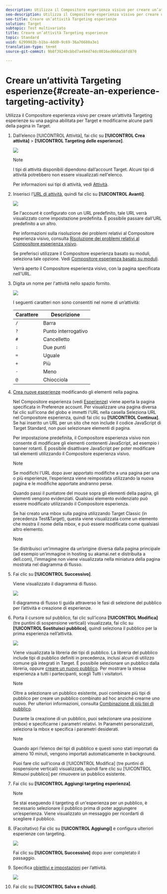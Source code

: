 ```yaml
---
description: Utilizza il Compositore esperienza visivo per creare un’attività Targeting esperienze su una pagina abilitata per Target e modificarne alcune parti della pagina in Target.
seo-description: Utilizza il Compositore esperienza visivo per creare un’attività Targeting esperienze su una pagina abilitata per Target e modificarne alcune parti della pagina in Target.
seo-title: Creare un’attività Targeting esperienze
solution: Target
subtopic: Test multivariato
title: Creare un’attività Targeting esperienze
topic: Standard
uuid: 6299982b-b1ba-4dd0-9c69-36a76680a3e1
translation-type: tm+mt
source-git-commit: 9b8f39240cbbd7a494d74dc0016ed666a58fd870

---
```



# Creare un’attività Targeting esperienze{#create-an-experience-targeting-activity}

Utilizza il Compositore esperienza visivo per creare un’attività Targeting esperienze su una pagina abilitata per Target e modificarne alcune parti della pagina in Target.

1. Dall’elenco [!UICONTROL Attività], fai clic su **[!UICONTROL Crea attività]** &gt; **[!UICONTROL Targeting delle esperienze]**.

   ![](assets/xt_select.png)

   >[!NOTE]
   >
   >I tipi di attività disponibili dipendono dall’account Target. Alcuni tipi di attività potrebbero non essere visualizzati nell&#39;elenco.

   Per informazioni sui tipi di attività, vedi  [Attività](../../../c-activities/activities.md#concept_D317A95A1AB54674BA7AB65C7985BA03).
1. Inserisci l’[URL di attività](../../../c-activities/t-experience-target/t-xt-create/xt-activity-url.md#concept_D28549AAA0A14E3BB5F05F32BE8ABC90), quindi fai clic su **[!UICONTROL Avanti]**.

   ![](assets/form_url.png)

   Se l&#39;account è configurato con un URL predefinito, tale URL verrà visualizzato come impostazione predefinita. È possibile passare dall’URL predefinito a un altro.

   Per informazioni sulla risoluzione dei problemi relativi al Compositore esperienza visivo, consulta [Risoluzione dei problemi relativi al Compositore esperienza visivo](../../../c-experiences/c-visual-experience-composer/r-troubleshoot-composer/troubleshoot-composer.md#reference_77743144F10143A3A89D56E116D296E4).

   Se preferisci utilizzare il Compositore esperienza basato su moduli, seleziona tale opzione. Vedi [Compositore esperienza basato su moduli](https://marketing.adobe.com/resources/help/en_US/target/target/t_form_experience_composer.html).

   Verrà aperto il Compositore esperienza visivo, con la pagina specificata nell&#39;URL.
1. Digita un nome per l&#39;attività nello spazio fornito.

   ![](assets/xt_name.png)

   I seguenti caratteri non sono consentiti nel nome di un’attività:

   | Carattere | Descrizione |
   |--- |--- |
   | `/` | Barra |
   | `?` | Punto interrogativo |
   | `#` | Cancelletto |
   | `:` | Due punti |
   | `=` | Uguale |
   | `+` | Più |
   | `-` | Meno |
   | `@` | Chiocciola |

1. [Crea nuove esperienze](../../../c-activities/t-experience-target/t-xt-create/xt-add-experience.md#task_454646F2895242D3B92DC395A0CE1A00) modificando gli elementi nella pagina.

   Nel Compositore esperienza (vedi [Esperienze](../../../c-experiences/experiences.md#concept_1D011219034B492BB03C08B3BB80E3F0)) viene aperta la pagina specificata in Preferenze account. Per visualizzare una pagina diversa fai clic sull’icona del globo e immetti l’URL nella casella Seleziona URL nel Compositore esperienza, quindi fai clic su **[!UICONTROL Continua]**. Se hai inserito un URL per un sito che non include il codice JavaScript di Target Standard, non puoi selezionare elementi di pagina.

   Per impostazione predefinita, il Compositore esperienza visivo non consente di modificare gli elementi contenenti JavaScript, ad esempio i banner rotanti. È possibile disattivare JavaScript per poter modificare tali elementi utilizzando il Compositore esperienza visivo.

   >[!NOTE]
   >
   >Se modifichi l’URL dopo aver apportato modifiche a una pagina per una o più esperienze, l’esperienza viene reimpostata utilizzando la nuova pagina e le modifiche apportate andranno perse.

   Quando passi il puntatore del mouse sopra gli elementi della pagina, gli elementi vengono evidenziati. Qualsiasi elemento evidenziato può essere modificato utilizzando il Compositore esperienza.

   Se hai creato una mbox sulla pagina utilizzando Target Classic (in precedenza Test&amp;Target), questa viene visualizzata come un elemento che mostra il nome della mbox, e può essere modificata come qualsiasi altro elemento.

   >[!NOTE]
   >
   >Se distribuisci un’immagine da un’origine diversa dalla pagina principale (ad esempio un’immagine in hosting su akamai.net e distribuita a dell.com), l’immagine non viene visualizzata nella miniatura della pagina mostrata nel diagramma di flusso.

1. Fai clic su **[!UICONTROL Successivo]**.

   Viene visualizzato il diagramma di flusso.

   ![](assets/xt_diagram.png)

   Il diagramma di flusso ti guida attraverso le fasi di selezione del pubblico per l’attività e creazione di esperienze.
1. Porta il cursore sul pubblico, fai clic sull’icona **[!UICONTROL Modifica]** (tre puntini di sospensione verticali) visualizzata, fai clic su **[!UICONTROL Sostituisci pubblico]**, quindi seleziona il pubblico per la prima esperienza nell’attività.

   ![](assets/xt_change_audience.png)

   Viene visualizzata la libreria dei tipi di pubblico. La libreria del pubblico include tipi di pubblico definiti in precedenza, inclusi alcuni di utilizzo comune già integrati in Target. È possibile selezionare un pubblico dalla libreria, oppure  [creare un nuovo pubblico](../../../c-target/c-audiences/audiences.md#concept_65BE870D290E412D8BBF557EEA67C271). Per mostrare la stessa esperienza a tutti i partecipanti, scegli Tutti i visitatori.

   >[!NOTE]
   >
   >Oltre a selezionare un pubblico esistente, puoi combinare più tipi di pubblico per creare un pubblico combinato ad hoc anziché crearne uno nuovo. Per ulteriori informazioni, consulta [Combinazione di più tipi di pubblico](../../../c-target/combining-multiple-audiences.md#concept_A7386F1EA4394BD2AB72399C225981E5).

   Durante la creazione di un pubblico, puoi selezionare una posizione (mbox) e specificarne i parametri relativi. In Parametri personalizzati, seleziona la mbox e specifica i parametri desiderati.

   >[!NOTE]
   >
   >Quando apri l’elenco dei tipi di pubblico e questi sono stati importati da almeno 10 minuti, vengono importati automaticamente in background.

   Puoi fare clic sull&#39;icona di [!UICONTROL Modifica] (tre puntini di sospensione verticali) visualizzata, quindi fare clic su [!UICONTROL Rimuovi pubblico] per rimuovere un pubblico esistente.
1. Fai clic su **[!UICONTROL Aggiungi targeting esperienza]**.

   >[!NOTE]
   >
   >Se stai eseguendo il targeting di un&#39;esperienza per un pubblico, è necessario selezionare il pubblico prima di poter aggiungere un’esperienza. Viene visualizzato un messaggio per ricordarti di scegliere il pubblico.

1. (Facoltativo) Fai clic su **[!UICONTROL Aggiungi]** e configura ulteriori esperienze con targeting.

   ![](assets/xt_add_xt.png)

   Fai clic su **[!UICONTROL Successivo]** dopo aver completato il passaggio.
1. Specifica [obiettivi e impostazioni](../../../c-activities/t-experience-target/t-xt-create/xt-goals-and-settings.md#reference_B25389FD6F3A4989801E740364B089CC) per l’attività.

   ![](assets/xt_settings.png)

1. Fai clic su **[!UICONTROL Salva e chiudi]**.
